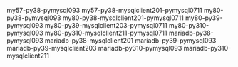 
my57-py38-pymysql093
my57-py38-mysqlclient201-pymysql0711
my80-py38-pymysql093
my80-py38-mysqlclient201-pymysql0711
my80-py39-pymysql093
my80-py39-mysqlclient203-pymysql0711
my80-py310-pymysql093
my80-py310-mysqlclient211-pymysql0711
mariadb-py38-pymysql093
mariadb-py38-mysqlclient201
mariadb-py39-pymysql093
mariadb-py39-mysqlclient203
mariadb-py310-pymysql093
mariadb-py310-mysqlclient211